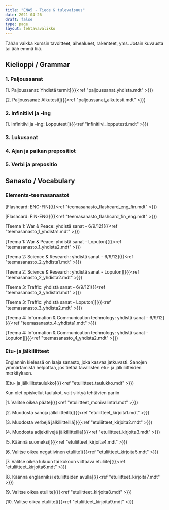 ```yaml
---
title: "ENA5 - Tiede & tulevaisuus"
date: 2021-04-26
draft: false
type: page
layout: tehtavavalikko
---
```

Tähän vaikka kurssin tavoitteet, aihealueet, rakenteet, yms. Jotain kuvausta tai ääh emmä tiiä.

## Kielioppi / Grammar
### 1. Paljoussanat
[1. Paljoussanat: Yhdistä termit]({{<ref "paljoussanat_yhdista.mdt" >}})

[2. Paljoussanat: Alkutesti]({{<ref "paljoussanat_alkutesti.mdt" >}})

### 2. Infinitiivi ja -ing
[1. Infinitiivi ja -ing: Lopputesti]({{<ref "infinitiivi_lopputesti.mdt" >}})

### 3. Lukusanat

### 4. Ajan ja paikan prepositiot

### 5. Verbi ja prepositio

## Sanasto / Vocabulary
### Elements-teemasanastot

[Flashcard: ENG-FIN]({{<ref "teemasanasto_flashcard_eng_fin.mdt" >}})

[Flashcard: FIN-ENG]({{<ref "teemasanasto_flashcard_fin_eng.mdt" >}})

[Teema 1: War & Peace: yhdistä sanat - 6/9/12]({{<ref "teemasanasto_1_yhdista1.mdt" >}})

[Teema 1: War & Peace: yhdistä sanat - Loputon]({{<ref "teemasanasto_1_yhdista2.mdt" >}})

[Teema 2: Science & Research: yhdistä sanat - 6/9/12]({{<ref "teemasanasto_2_yhdista1.mdt" >}})

[Teema 2: Science & Research: yhdistä sanat - Loputon][({{<ref "teemasanasto_2_yhdista2.mdt" >}})

[Teema 3: Traffic: yhdistä sanat - 6/9/12]({{<ref "teemasanasto_3_yhdista1.mdt" >}})

[Teema 3: Traffic: yhdistä sanat - Loputon][({{<ref "teemasanasto_3_yhdista2.mdt" >}})

[Teema 4: Information & Communication technology: yhdistä sanat - 6/9/12]({{<ref "teemasanasto_4_yhdista1.mdt" >}})

[Teema 4: Information & Communication technology: yhdistä sanat - Loputon][({{<ref "teemasanasto_4_yhdista2.mdt" >}})


### Etu- ja jälkiliitteet

Englannin kielessä on laaja sanasto, joka kasvaa jatkuvasti. Sanojen ymmärtämistä helpottaa, jos tietää tavallisten etu- ja jälkiliitteiden merkityksen.

[Etu- ja jälkiliitetaulukko]({{<ref "etuliitteet_taulukko.mdt" >}})

Kun olet opiskellut taulukot, voit siirtyä tehtävien pariin

[1. Valitse oikea pääte]({{<ref "etuliitteet_monivalinta1.mdt" >}})

[2. Muodosta sanoja jälkiliitteillä]({{<ref "etuliitteet_kirjoita1.mdt" >}})

[3. Muodosta verbejä jälkiliitteillä]({{<ref "etuliitteet_kirjoita2.mdt" >}})

[4. Muodosta adjektiivejä jälkiliitteillä]({{<ref "etuliitteet_kirjoita3.mdt" >}})

[5. Käännä suomeksi]({{<ref "etuliitteet_kirjoita4.mdt" >}})

[6. Valitse oikea negatiivinen etuliite]({{<ref "etuliitteet_kirjoita5.mdt" >}})

[7. Valitse oikea lukuun tai kokoon viittaava etuliite]({{<ref "etuliitteet_kirjoita6.mdt" >}})

[8. Käännä englanniksi etuliitteiden avulla]({{<ref "etuliitteet_kirjoita7.mdt" >}}) 

[9. Valitse oikea etuliite]({{<ref "etuliitteet_kirjoita8.mdt" >}}) 

[10. Valitse oikea etuliite]({{<ref "etuliitteet_kirjoita9.mdt" >}}) 